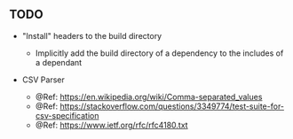## TODO

- "Install" headers to the build directory
    - Implicitly add the build directory of a dependency to the includes of a dependant

- CSV Parser
    - @Ref: https://en.wikipedia.org/wiki/Comma-separated_values
    - @Ref: https://stackoverflow.com/questions/3349774/test-suite-for-csv-specification
    - @Ref: https://www.ietf.org/rfc/rfc4180.txt
